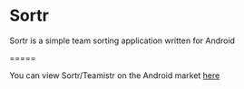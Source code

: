 Sortr
=====

Sortr is a simple team sorting application written for Android

=====

You can view Sortr/Teamistr on the Android market <a href="https://play.google.com/store/apps/details?id=com.brownapps.sortr">here</a>
